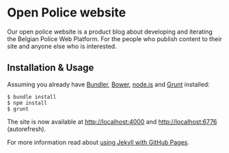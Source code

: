 # Open Police website
Our open police website is a product blog about developing and iterating the Belgian Police Web Platform. For the people who publish content to their site and anyone else who is interested.

## Installation & Usage
Assuming you already have [Bundler](http://bundler.io/), [Bower](http://bower.io/), [node.js](http://nodejs.org/) and [Grunt](http://gruntjs.com/) installed:

    $ bundle install
    $ npm install
    $ grunt

The site is now available at [http://localhost:4000](http://localhost:4000) and [http://localhost:6776](http://localhost:6776) (autorefresh).

For more information read about [using Jekyll with GitHub Pages](https://help.github.com/articles/using-jekyll-with-pages).
